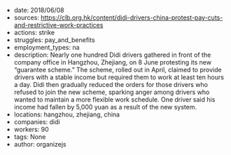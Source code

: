 - date: 2018/06/08
- sources: https://clb.org.hk/content/didi-drivers-china-protest-pay-cuts-and-restrictive-work-practices
- actions: strike
- struggles: pay_and_benefits
- employment_types: na
- description: Nearly one hundred Didi drivers gathered in front of the company office in Hangzhou, Zhejiang, on 8 June protesting its new “guarantee scheme.” The scheme, rolled out in April, claimed to provide drivers with a stable income but required them to work at least ten hours a day. Didi then gradually reduced the orders for those drivers who refused to join the new scheme, sparking anger among drivers who wanted to maintain a more flexible work schedule. One driver said his income had fallen by 5,000 yuan as a result of the new system.
- locations: hangzhou, zhejiang, china
- companies: didi
- workers: 90
- tags: None
- author: organizejs
